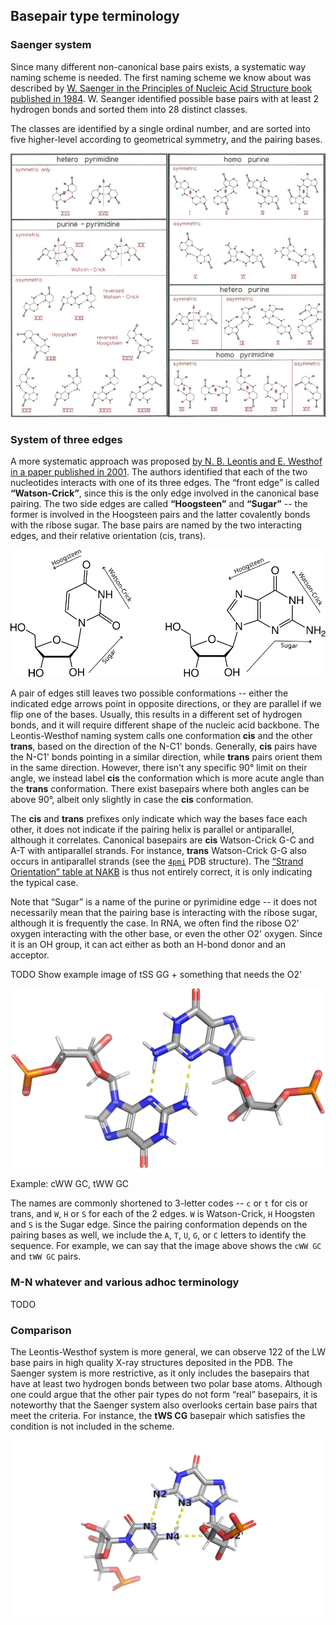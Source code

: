 ## Basepair type terminology

### Saenger system

Since many different non-canonical base pairs exists, a systematic way naming scheme is needed.
The first naming scheme we know about was described by [W. Saenger in the Principles of Nucleic Acid Structure book published in 1984](https://doi.org/10.1007/978-1-4612-5190-3).
W. Seanger identified possible base pairs with at least 2 hydrogen bonds and sorted them into 28 distinct classes.

The classes are identified by a single ordinal number, and are sorted into five higher-level according to geometrical symmetry, and the pairing bases.


![Seanger's system of base pair types, [from the](https://doi.org/10.1007/978-1-4612-5190-3) book, page 120](../img/saenger-system-merged.png)

### System of three edges

A more systematic approach was proposed [by N. B. Leontis and E. Westhof in a paper published in 2001](https://doi.org/10.1017/s1355838201002515).
The authors identified that each of the two nucleotides interacts with one of its three edges.
The “front edge” is called **“Watson-Crick”**, since this is the only edge involved in the canonical base pairing.
The two side edges are called **“Hoogsteen”** and **“Sugar”** -- the former is involved in the Hoogsteen pairs and the latter covalently bonds with the ribose sugar.
The base pairs are named by the two interacting edges, and their relative orientation (cis, trans).

![The three edges of a pyrimidine (U) and a purine (G)](../img/purine-pyrimidine-edges.svg)

A pair of edges still leaves two possible conformations -- either the indicated edge arrows point in opposite directions, or they are parallel if we flip one of the bases.
Usually, this results in a different set of hydrogen bonds, and it will require different shape of the nucleic acid backbone.
The Leontis-Westhof naming system calls one conformation **cis** and the other **trans**, based on the direction of the N-C1' bonds.
Generally, **cis** pairs have the N-C1' bonds pointing in a similar direction, while **trans** pairs orient them in the same direction.
However, there isn't any specific 90° limit on their angle, we instead label **cis** the conformation which is more acute angle than the **trans** conformation.
There exist basepairs where both angles can be above 90°, albeit only slightly in case the **cis** conformation.

The **cis** and **trans** prefixes only indicate which way the bases face each other, it does not indicate if the pairing helix is parallel or antiparallel, although it correlates.
Canonical basepairs are **cis** Watson-Crick G-C and A-T with antiparallel strands.
For instance, **trans** Watson-Crick G-G also occurs in antiparallel strands (see the [`4pmi`](https://www.rcsb.org/structure/4pmi) PDB structure).
The [“Strand Orientation” table at NAKB](https://www.nakb.org/basics/basepairs.html#LW/) is thus not entirely correct, it is only indicating the typical case. 

<!-- **Cis** basepairs have the pairing edge arrows oriented in parallel, while **trans** basepairs have edges in opposing direction.

However, to pair in **cis**, the bases must be flipped -->

Note that “Sugar” is a name of the purine or pyrimidine edge -- it does not necessarily mean that the pairing base is interacting with the ribose sugar, although it is frequently the case.
In RNA, we often find the ribose O2' oxygen interacting with the other base, or even the other O2' oxygen.
Since it is an OH group, it can act either as both an H-bond donor and an acceptor.

TODO Show example image of tSS GG + something that needs the O2'

![](../img/tSS-GG-DNA-6n4g-A_2-B_2-no-oxygens.png)

<!-- A frequent misconception is that "Sugar" means the base binds to the ribose oxygen.
Although this is frequently the case that the base pair **includes** a hydrogen bond to the O2' atom, it is definitely not necessary.
The Sugar edge is primarily meant as one of purine/pyrimidine faces and most of the defined base pairs including the Sugar edge bind to an atom on the base, often the N3 purine atom.
The corner atoms are included in the definition of both edges -- for instance, the N2 guanine atom is shared between the Sugar and Watson-Crick edges. ???

TODO tSS GG

Some base pairs defined by Westhof and Leontis do bind exclusively to the O2' ribose atom.
However, this is the exception to the rule, and it makes us ask whether we shouldn't call these pairs "nucleotide pairs" instead of "base pairs". -->


Example: cWW GC, tWW GC

The names are commonly shortened to 3-letter codes -- `c` or `t` for cis or trans, and `W`, `H` or `S` for each of the 2 edges.
`W` is Watson-Crick, `H` Hoogsten and `S` is the Sugar edge.
Since the pairing conformation depends on the pairing bases as well, we include the `A`, `T`, `U`, `G`, or `C` letters to identify the sequence.
For example, we can say that the image above shows the `cWW GC` and `tWW GC` pairs.

### M-N whatever and various adhoc terminology

TODO

### Comparison

The Leontis-Westhof system is more general, we can observe 122 of the LW base pairs in high quality X-ray structures deposited in the PDB.
The Saenger system is more restrictive, as it only includes the basepairs that have at least two hydrogen bonds between two polar base atoms.
Although one could argue that the other pair types do not form “real” basepairs, it is noteworthy that the Saenger system also overlooks certain base pairs that meet the criteria.
For instance, the **tWS CG** basepair which satisfies the condition is not included in the scheme.

![**tWS GC**: two polar base-to-base H-bonds, but not accounted for in the Saenger system](../img/tWS-CG-1jj2-9_46-9_4.png)

<!-- We have not seen a recent publication using the Saenger's scheme, but the neither the Leontis-Westhof system is universally adopted.
It is more general and maybe more importantly it is systematic -- we don't need to remember 28 numbers to be able to identify the basepair type when viewing a molecular structure. -->

<!-- Being more general, the L-W system includes pairs which some might not want to call "base pairs".
A number of described base pairs only bind with a single hydrogen bonds or requires binding to ribose O2', restricting the class to RNA.
However, a few of doubly bonded legitimate base pairs are missing in the Saenger system, for instance the XX. -->



